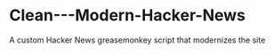 Clean---Modern-Hacker-News
==========================

A custom Hacker News greasemonkey script that modernizes the site